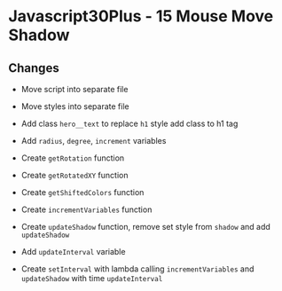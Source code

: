 # Javascript30Plus - 15 Mouse Move Shadow

## Changes

- Move script into separate file

- Move styles into separate file

- Add class `hero__text` to replace `h1` style add class to h1 tag

- Add `radius`, `degree`, `increment` variables

- Create `getRotation` function

- Create `getRotatedXY` function

- Create `getShiftedColors` function

- Create `incrementVariables` function

- Create `updateShadow` function, remove set style from `shadow` and add `updateShadow`

- Add `updateInterval` variable

- Create `setInterval` with lambda calling `incrementVariables` and `updateShadow` with time `updateInterval`
